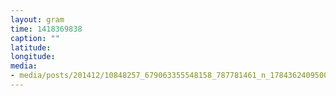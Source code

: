 ```yaml
---
layout: gram
time: 1418369838
caption: ""
latitude: 
longitude: 
media:
- media/posts/201412/10848257_679063355548158_787781461_n_17843624095000351.jpg
---
```

